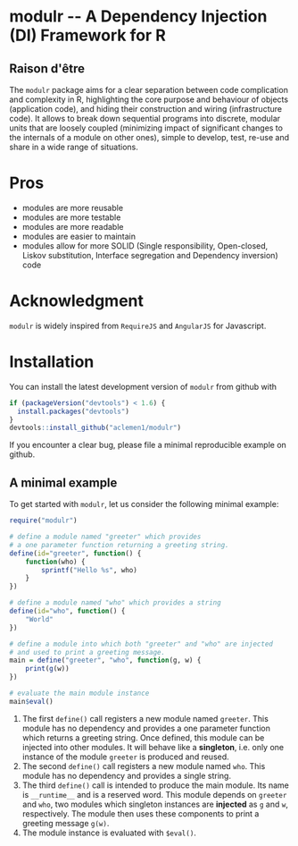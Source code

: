 # modulr -- A Dependency Injection (DI) Framework for R

## Raison d'être

The `modulr` package aims for a clear separation between code complication and complexity in R, highlighting the core purpose and behaviour of objects (application code), and hiding their construction and wiring (infrastructure code). It allows to break down sequential programs into discrete, modular units that are loosely coupled (minimizing impact of significant changes to the internals of a module on other ones), simple to develop, test, re-use and share in a wide range of situations.

# Pros

  * modules are more reusable
  * modules are more testable
  * modules are more readable
  * modules are easier to maintain
  * modules allow for more SOLID (Single responsibility, Open-closed, Liskov substitution, Interface segregation and Dependency inversion) code

# Acknowledgment

`modulr` is widely inspired from `RequireJS` and `AngularJS` for Javascript.

# Installation

You can install the latest development version of `modulr` from github with
``` r
if (packageVersion("devtools") < 1.6) {
  install.packages("devtools")
}
devtools::install_github("aclemen1/modulr")
```

If you encounter a clear bug, please file a minimal reproducible example on github.

## A minimal example

To get started with `modulr`, let us consider the following minimal example:

``` r
require("modulr")

# define a module named "greeter" which provides 
# a one parameter function returning a greeting string.
define(id="greeter", function() {
    function(who) {
        sprintf("Hello %s", who)
    }
})

# define a module named "who" which provides a string
define(id="who", function() {
    "World"
})

# define a module into which both "greeter" and "who" are injected
# and used to print a greeting message.
main = define("greeter", "who", function(g, w) {
    print(g(w))
})

# evaluate the main module instance
main$eval()
```

  1. The first `define()` call registers a new module named `greeter`. This module has no dependency and provides a one parameter function which returns a greeting string. Once defined, this module can be injected into other modules. It will behave like a __singleton__, i.e. only one instance of the module `greeter` is produced and reused.
  2. The second `define()` call registers a new module named `who`. This module has no dependency and provides a single string.
  3. The third `define()` call is intended to produce the main module. Its name is `__runtime__` and is a reserved word. This module depends on `greeter` and `who`, two modules which singleton instances are __injected__ as `g` and `w`, respectively. The module then uses these components to print a greeting message `g(w)`.
  4. The module instance is evaluated with `$eval()`.

